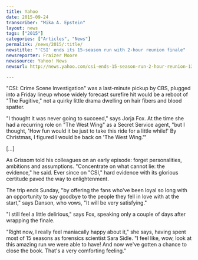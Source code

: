 ```yaml
---
title: Yahoo
date: 2015-09-24
transcriber: "Mika A. Epstein"
layout: news
tags: ["2015"]
categories: ["Articles", "News"]
permalink: /news/2015/:title/
newstitle: "'CSI' ends its 15-season run with 2-hour reunion finale"
newsreporter: Fraizer Moore
newssource: Yahoo! News
newsurl: http://news.yahoo.com/csi-ends-15-season-run-2-hour-reunion-132146292.html

---
```


"CSI: Crime Scene Investigation" was a last-minute pickup by CBS, plugged into a Friday lineup whose widely forecast surefire hit would be a reboot of "The Fugitive," not a quirky little drama dwelling on hair fibers and blood spatter.

"I thought it was never going to succeed," says Jorja Fox. At the time she had a recurring role on "The West Wing" as a Secret Service agent, "but I thought, 'How fun would it be just to take this ride for a little while!' By Christmas, I figured I would be back on 'The West Wing.'"

[...]

As Grissom told his colleagues on an early episode: forget personalities, ambitions and assumptions. "Concentrate on what cannot lie: the evidence," he said. Ever since on "CSI," hard evidence with its glorious certitude paved the way to enlightenment.

The trip ends Sunday, "by offering the fans who've been loyal so long with an opportunity to say goodbye to the people they fell in love with at the start," says Danson, who vows, "It will be very satisfying."

"I still feel a little delirious," says Fox, speaking only a couple of days after wrapping the finale.

"Right now, I really feel maniacally happy about it," she says, having spent most of 15 seasons as forensics scientist Sara Sidle. "I feel like, wow, look at this amazing run we were able to have! And now we've gotten a chance to close the book. That's a very comforting feeling."
